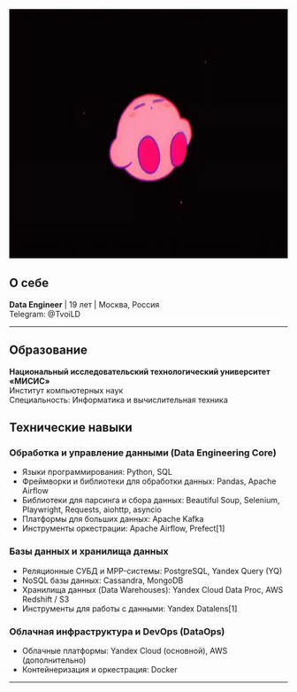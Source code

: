 <div align="center">
  <img src="Banner2.gif" width="900" height="450"/>
</div>



      
## О себе

**Data Engineer** | 19 лет | Москва, Россия  
Telegram: @TvoiLD

***

## Образование

**Национальный исследовательский технологический университет «МИСИС»**  
Институт компьютерных наук  
Специальность: Информатика и вычислительная техника  


## Технические навыки

### Обработка и управление данными (Data Engineering Core)
- Языки программирования: Python, SQL
- Фреймворки и библиотеки для обработки данных: Pandas, Apache Airflow
- Библиотеки для парсинга и сбора данных: Beautiful Soup, Selenium, Playwright, Requests, aiohttp, asyncio
- Платформы для больших данных: Apache Kafka
- Инструменты оркестрации: Apache Airflow, Prefect[1]

### Базы данных и хранилища данных
- Реляционные СУБД и MPP-системы: PostgreSQL, Yandex Query (YQ)
- NoSQL базы данных: Cassandra, MongoDB
- Хранилища данных (Data Warehouses): Yandex Cloud Data Proc, AWS Redshift / S3
- Инструменты для работы с данными: Yandex Datalens[1]

### Облачная инфраструктура и DevOps (DataOps)
- Облачные платформы: Yandex Cloud (основной), AWS (дополнительно)
- Контейнеризация и оркестрация: Docker

***
